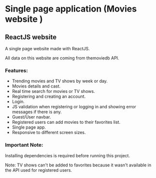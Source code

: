 # Single page application (Movies website )

## ReactJS website 

A single page website made with ReactJS.

All data on this website are coming from themoviedb API.

### Features:
- Trending movies and TV shows by week or day.
- Movies details and cast.
- Real time search for movies or TV shows.
- Registering and creating an account.
- Login.
- JS validation when registering or logging in and showing error messages if there is any.
- Guest/User navbar.
- Registered users can add movies to their favorites list.
- Single page app.
- Responsive to different screen sizes.




### Important Note: 
Installing dependencies is required before running this project. 


Note: TV shows can't be added to favorites because it wasn't available in the API used for registered users.

